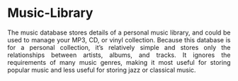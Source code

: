 # Music-Library
<div style="text-align:justify">
The music database stores details of a personal music library, and could be used to manage your MP3, CD, or vinyl collection. Because this database is for a personal collection, it’s relatively simple and stores only the relationships between artists, albums, and tracks. It ignores the requirements of many music genres, making it most useful for storing popular music and less useful for storing jazz or classical music.
  </div>

